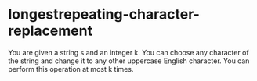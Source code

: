 # longestrepeating-character-replacement
You are given a string s and an integer k. You can choose any character of the string and change it to any other uppercase English character. You can perform this operation at most k times.
